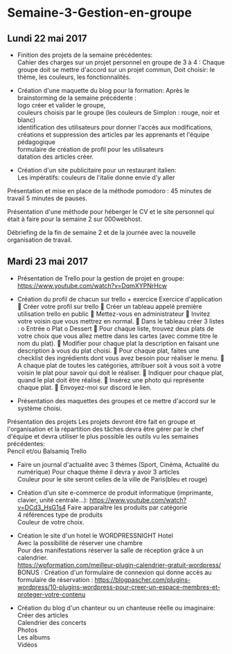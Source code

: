 # Semaine-3-Gestion-en-groupe

## Lundi 22 mai 2017
- Finition des projets de la semaine précédentes:  
Cahier des charges sur un projet personnel en groupe de 3 à 4 :
Chaque groupe doit se mettre d'accord sur un projet commun,
Doit choisir:
le thème,
les couleurs,
les fonctionnalités.

- Création d'une maquette du blog pour la formation:
Après le brainstorming de la semaine précédente :  
logo créer et valider le groupe,  
couleurs choisis par le groupe (les couleurs de Simplon : rouge, noir et blanc)  
identification des utilisateurs pour donner l'accès aux modifications, créations et suppression des articles par les apprenants et l'équipe pédagogique  
formulaire de création de profil pour les utilisateurs  
datation des articles créer.  

- Création d'un site publicitaire pour un restaurant italien:  
Les impératifs:
couleurs de l'italie
donne envie d'y aller

Présentation et mise en place de la méthode pomodoro :
45 minutes de travail
5 minutes de pauses.

Présentation d'une méthode pour héberger le CV et le site personnel qui était à faire pour la semaine 2 sur 000webhost.

Débriefing de la fin de semaine 2 et de la journée avec la nouvelle organisation de travail.

## Mardi 23 mai 2017
- Présentation de Trello pour la gestion de projet en groupe:  
https://www.youtube.com/watch?v=DqmXYPNrHcw  
- Création du profil de chacun sur trello + exercice
Exercice d'application
	Créer votre profil sur trello
	Créer un tableau appelé première utilisation trello en public
	Mettez-vous en administrateur
	Invitez votre voisin que vous mettrez en normal.
	Dans le tableau créer 3 listes :
o	Entrée
o	Plat
o	Dessert
	Pour chaque liste, trouvez deux plats de votre choix que vous allez mettre dans les cartes (avec comme titre le nom du plat).
	Modifier pour chaque plat la description en faisant une description à vous du plat choisi.
	Pour chaque plat, faites une checklist des ingrédients dont vous avez besoin pour réaliser le menu.
	A chaque plat de toutes les catégories, attribuer soit à vous soit à votre voisin le plat pour savoir qui doit le réaliser.
	Indiquer pour chaque plat, quand le plat doit être réalisé.
	Insérez une photo qui représente chaque plat.
	Envoyez-moi sur discord le lien.

- Présentation des maquettes des groupes et ce mettre d'accord sur le système choisi.

Présentation des projets
Les projets devront être fait en groupe et l'organisation et la répartition des tâches devra être gérer par le chef d'équipe et devra utiliser le plus possible les outils vu les semaines précédentes:  
  Pencil et/ou Balsamiq
  Trello  
  
- Faire un journal d'actualité avec 3 thèmes (Sport, Cinéma, Actualité du numérique)
Pour chaque thème il devra y avoir 3 articles  
Couleur pour le site seront celles de la ville de Paris(bleu et rouge)

- Création d'un site e-commerce de produit informatique (imprimante, clavier, unité centrale...):
https://www.youtube.com/watch?v=DCd3_HsG1s4
Faire apparaître les produits par catégorie  
4 références type de produits  
Couleur de votre choix.  

- Création le site d'un hotel le WORDPRESSNIGHT Hotel  
Avec la possibilité de réserver une chambre  
Pour des manifestations réserver la salle de réception grâce à un calendrier.  
https://wpformation.com/meilleur-plugin-calendrier-gratuit-wordpress/  
BONUS :
Création d'un formulaire de connexion qui donne accès au formulaire de réservation :
https://blogpascher.com/plugins-wordpress/10-plugins-wordpress-pour-creer-un-espace-membres-et-proteger-votre-contenu

- Création du blog d'un chanteur ou un chanteuse réelle ou imaginaire:  
Créer des articles  
Calendrier des concerts  
Photos  
Les albums  
Vidéos  
